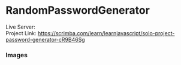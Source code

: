 # RandomPasswordGenerator
Live Server: 
<br/>
Project Link: https://scrimba.com/learn/learnjavascript/solo-project-password-generator-cR9B46Sg

### Images
